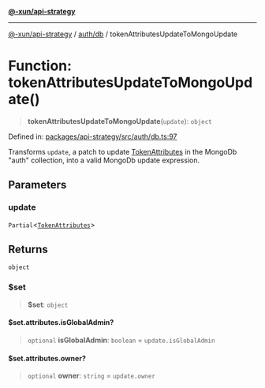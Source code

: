 [**@-xun/api-strategy**](../../../README.md)

***

[@-xun/api-strategy](../../../README.md) / [auth/db](../README.md) / tokenAttributesUpdateToMongoUpdate

# Function: tokenAttributesUpdateToMongoUpdate()

> **tokenAttributesUpdateToMongoUpdate**(`update`): `object`

Defined in: [packages/api-strategy/src/auth/db.ts:97](https://github.com/Xunnamius/api-utils/blob/52a8c73e7bc88df6639a2fe1c2313f726aa468a9/packages/api-strategy/src/auth/db.ts#L97)

Transforms `update`, a patch to update  [TokenAttributes](../../types/type-aliases/TokenAttributes.md) in the
MongoDb "auth" collection, into a valid MongoDb update expression.

## Parameters

### update

`Partial`\<[`TokenAttributes`](../../types/type-aliases/TokenAttributes.md)\>

## Returns

`object`

### $set

> **$set**: `object`

#### $set.attributes.isGlobalAdmin?

> `optional` **isGlobalAdmin**: `boolean` = `update.isGlobalAdmin`

#### $set.attributes.owner?

> `optional` **owner**: `string` = `update.owner`
